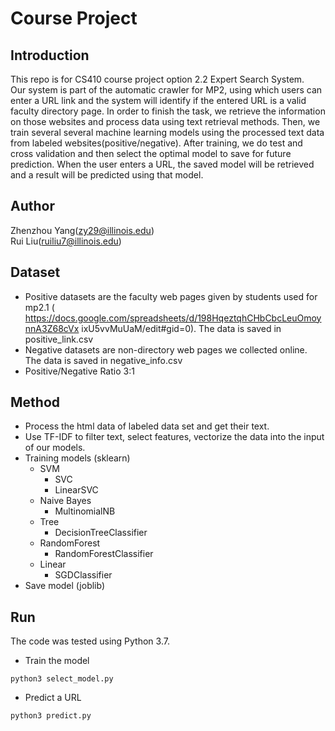 # Course Project

## Introduction
This repo is for CS410 course project option 2.2 Expert Search System. \
Our system is part of the automatic crawler for MP2, using which users can enter a URL link and the system will identify if the entered URL is a valid faculty directory page.
In order to finish the task, we retrieve the information on those websites and process data using text retrieval methods.
Then, we train several several machine learning models using the processed text data from labeled websites(positive/negative). 
After training, we do test and cross validation and then select the optimal model to save for future prediction. 
When the user enters a URL, the saved model will be retrieved and a result will be predicted using that model.

## Author
Zhenzhou Yang(zy29@illinois.edu) \
Rui Liu(ruiliu7@illinois.edu)


## Dataset

* Positive datasets 
  are the faculty web pages given by students used for mp2.1 (​https://docs.google.com/spreadsheets/d/198HqeztqhCHbCbcLeuOmoynnA3Z68cVx ixU5vvMuUaM/edit#gid=0​). The data is saved in positive_link.csv
* Negative datasets are non-directory web pages we collected online. The data is saved in negative_info.csv
* Positive/Negative Ratio 3:1


## Method

* Process the html data of labeled data set and get their text. 
* Use TF-IDF to filter text, select features, vectorize the data into the input of our models.
* Training models (sklearn)
    + SVM
        - SVC
        - LinearSVC
    + Naive Bayes
        - MultinomialNB
    + Tree
        - DecisionTreeClassifier
    + RandomForest
        - RandomForestClassifier
    + Linear
        - SGDClassifier
* Save model (joblib)

## Run
The code was tested using Python 3.7.

* Train the model
```angular2html
python3 select_model.py
```
* Predict a URL
```angular2html
python3 predict.py
```

